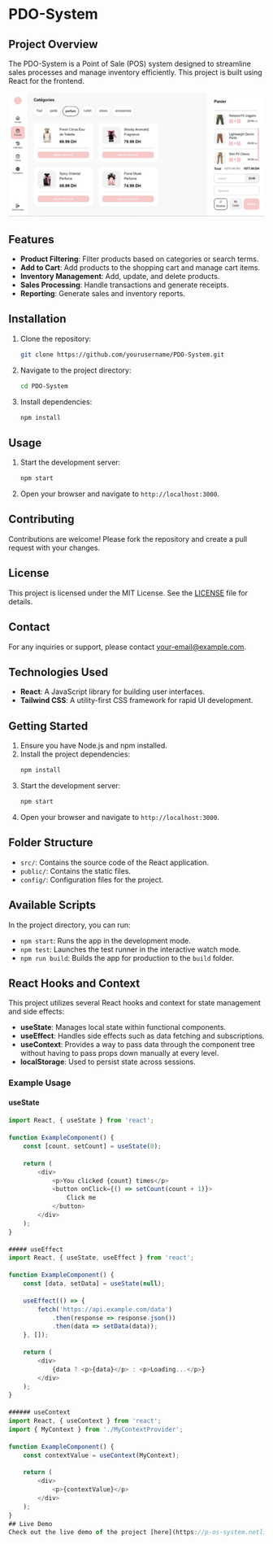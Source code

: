 # PDO-System

## Project Overview
The PDO-System is a Point of Sale (POS) system designed to streamline sales processes and manage inventory efficiently. This project is built using React for the frontend.

![PDO-System](PDO.jpg)

## Features
- **Product Filtering**: Filter products based on categories or search terms.
- **Add to Cart**: Add products to the shopping cart and manage cart items.
- **Inventory Management**: Add, update, and delete products.
- **Sales Processing**: Handle transactions and generate receipts.
- **Reporting**: Generate sales and inventory reports.

## Installation
1. Clone the repository:
    ```bash
    git clone https://github.com/yourusername/PDO-System.git
    ```
2. Navigate to the project directory:
    ```bash
    cd PDO-System
    ```
3. Install dependencies:
    ```bash
    npm install
    ```

## Usage
1. Start the development server:
    ```bash
    npm start
    ```
2. Open your browser and navigate to `http://localhost:3000`.

## Contributing
Contributions are welcome! Please fork the repository and create a pull request with your changes.

## License
This project is licensed under the MIT License. See the [LICENSE](LICENSE) file for details.

## Contact
For any inquiries or support, please contact [your-email@example.com](mailto:your-email@example.com).

## Technologies Used
- **React**: A JavaScript library for building user interfaces.
- **Tailwind CSS**: A utility-first CSS framework for rapid UI development.

## Getting Started
1. Ensure you have Node.js and npm installed.
2. Install the project dependencies:
    ```bash
    npm install
    ```
3. Start the development server:
    ```bash
    npm start
    ```
4. Open your browser and navigate to `http://localhost:3000`.

## Folder Structure
- `src/`: Contains the source code of the React application.
- `public/`: Contains the static files.
- `config/`: Configuration files for the project.

## Available Scripts
In the project directory, you can run:

- `npm start`: Runs the app in the development mode.
- `npm test`: Launches the test runner in the interactive watch mode.
- `npm run build`: Builds the app for production to the `build` folder.

## React Hooks and Context

This project utilizes several React hooks and context for state management and side effects:

- **useState**: Manages local state within functional components.
- **useEffect**: Handles side effects such as data fetching and subscriptions.
- **useContext**: Provides a way to pass data through the component tree without having to pass props down manually at every level.
- **localStorage**: Used to persist state across sessions.

### Example Usage

#### useState
```javascript
import React, { useState } from 'react';

function ExampleComponent() {
    const [count, setCount] = useState(0);

    return (
        <div>
            <p>You clicked {count} times</p>
            <button onClick={() => setCount(count + 1)}>
                Click me
            </button>
        </div>
    );
}

##### useEffect
import React, { useState, useEffect } from 'react';

function ExampleComponent() {
    const [data, setData] = useState(null);

    useEffect(() => {
        fetch('https://api.example.com/data')
            .then(response => response.json())
            .then(data => setData(data));
    }, []);

    return (
        <div>
            {data ? <p>{data}</p> : <p>Loading...</p>}
        </div>
    );
}

###### useContext
import React, { useContext } from 'react';
import { MyContext } from './MyContextProvider';

function ExampleComponent() {
    const contextValue = useContext(MyContext);

    return (
        <div>
            <p>{contextValue}</p>
        </div>
    );
}
## Live Demo
Check out the live demo of the project [here](https://p-os-system.netlify.app/).
